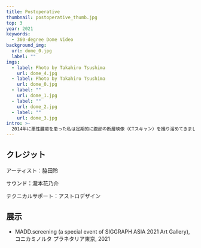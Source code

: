 ```yaml
---
title: Postoperative
thumbnail: postoperative_thumb.jpg
top: 3
year: 2021
keywords:
  - 360-degree Dome Video
background_img:
  url: dome_0.jpg
  label: ""
imgs:
  - label: Photo by Takahiro Tsushima
    url: dome_4.jpg
  - label: Photo by Takahiro Tsushima
    url: dome_0.jpg
  - label: ""
    url: dome_1.jpg
  - label: ""
    url: dome_2.jpg
  - label: ""
    url: dome_3.jpg
intro: >-
  2014年に悪性腫瘍を患った私は定期的に腹部の断層映像（CTスキャン）を撮り溜めてきました。本作は手術直後のCT画像を三次元再構成し、3分間のドーム型映像にしたものです。再発や転移への不安を可視化するかのように、身体の形状は徐々に悪魔的な建築物へと変化していきます。
---
```


## クレジット

アーティスト：脇田玲

サウンド：瀧本花乃介

テクニカルサポート：アストロデザイン

## 展示

- MADD.screening (a special event of SIGGRAPH ASIA 2021 Art Gallery), コニカミノルタ プラネタリア東京, 2021
